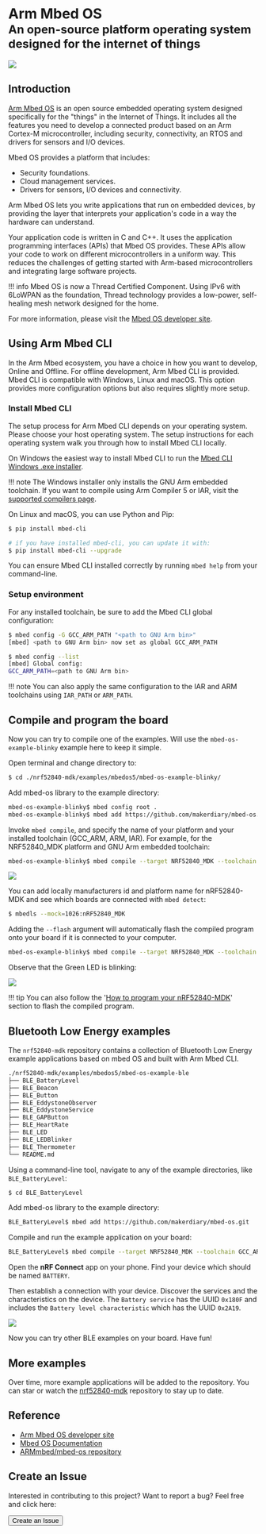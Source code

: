 # Arm Mbed OS <br><small>An open-source platform operating system designed for the internet of things</small>

[![](images/mbedos-logo.png)](https://www.mbed.com/en/platform/mbed-os/)

## Introduction

[Arm Mbed OS](https://www.mbed.com/) is an open source embedded operating system designed specifically for the "things" in the Internet of Things. It includes all the features you need to develop a connected product based on an Arm Cortex-M microcontroller, including security, connectivity, an RTOS and drivers for sensors and I/O devices.

Mbed OS provides a platform that includes:

* Security foundations.
* Cloud management services.
* Drivers for sensors, I/O devices and connectivity.

Arm Mbed OS lets you write applications that run on embedded devices, by providing the layer that interprets your application's code in a way the hardware can understand.

Your application code is written in C and C++. It uses the application programming interfaces (APIs) that Mbed OS provides. These APIs allow your code to work on different microcontrollers in a uniform way. This reduces the challenges of getting started with Arm-based microcontrollers and integrating large software projects.

!!! info
	Mbed OS is now a Thread Certified Component. Using IPv6 with 6LoWPAN as the foundation, Thread technology provides a low-power, self-healing mesh network designed for the home.

For more information, please visit the [Mbed OS developer site](https://os.mbed.com/).

## Using Arm Mbed CLI

In the Arm Mbed ecosystem, you have a choice in how you want to develop, Online and Offline. For offline development, Arm Mbed CLI is provided. Mbed CLI is compatible with Windows, Linux and macOS. This option provides more configuration options but also requires slightly more setup.

### Install Mbed CLI

The setup process for Arm Mbed CLI depends on your operating system. Please choose your host operating system. The setup instructions for each operating system walk you through how to install Mbed CLI locally.

On Windows the easiest way to install Mbed CLI to run the [Mbed CLI Windows .exe installer](https://mbed-media.mbed.com/filer_public/50/38/5038849b-16a8-42f3-be7a-43d98c7a3af3/mbed_installer_v043.exe).

!!! note 
	The Windows installer only installs the GNU Arm embedded toolchain. If you want to compile using Arm Compiler 5 or IAR, visit the [supported compilers page](https://os.mbed.com/docs/v5.8/tools/index.html#compiler-versions).

On Linux and macOS, you can use Python and Pip:

``` sh
$ pip install mbed-cli

# if you have installed mbed-cli, you can update it with:
$ pip install mbed-cli --upgrade
```

You can ensure Mbed CLI installed correctly by running `mbed help` from your command-line.

### Setup environment

For any installed toolchain, be sure to add the Mbed CLI global configuration:

``` sh
$ mbed config -G GCC_ARM_PATH "<path to GNU Arm bin>"
[mbed] <path to GNU Arm bin> now set as global GCC_ARM_PATH

$ mbed config --list
[mbed] Global config:
GCC_ARM_PATH=<path to GNU Arm bin>
```

!!! note 
	You can also apply the same configuration to the IAR and ARM toolchains using `IAR_PATH` or `ARM_PATH`.

## Compile and program the board

Now you can try to compile one of the examples. Will use the `mbed-os-example-blinky` example here to keep it simple.

Open terminal and change directory to:

``` sh
$ cd ./nrf52840-mdk/examples/mbedos5/mbed-os-example-blinky/
```

Add mbed-os library to the example directory:

``` sh
mbed-os-example-blinky$ mbed config root .
mbed-os-example-blinky$ mbed add https://github.com/makerdiary/mbed-os.git
```

Invoke `mbed compile`, and specify the name of your platform and your installed toolchain (GCC_ARM, ARM, IAR). For example, for the NRF52840_MDK platform and GNU Arm embedded toolchain:

``` sh
mbed-os-example-blinky$ mbed compile --target NRF52840_MDK --toolchain GCC_ARM
```

![](images/compile_mbed_os_example_blinky.png)

You can add locally manufacturers id and platform name for nRF52840-MDK and see which boards are connected with `mbed detect`:

``` sh
$ mbedls --mock=1026:nRF52840_MDK
```

Adding the `--flash` argument will automatically flash the compiled program onto your board if it is connected to your computer.

``` sh
mbed-os-example-blinky$ mbed compile --target NRF52840_MDK --toolchain GCC_ARM --flash
``` 
Observe that the Green LED is blinking:

![](images/mbed_os_example_blinky_demo.gif)

!!! tip
    You can also follow the '[How to program your nRF52840-MDK](../getting-started/#how-to-program-your-nrf52840-mdk)' section to flash the compiled program.

## Bluetooth Low Energy examples

The `nrf52840-mdk` repository contains a collection of Bluetooth Low Energy example applications based on mbed OS and built with Arm Mbed CLI.

``` sh
./nrf52840-mdk/examples/mbedos5/mbed-os-example-ble
├── BLE_BatteryLevel
├── BLE_Beacon
├── BLE_Button
├── BLE_EddystoneObserver
├── BLE_EddystoneService
├── BLE_GAPButton
├── BLE_HeartRate
├── BLE_LED
├── BLE_LEDBlinker
├── BLE_Thermometer
└── README.md
```

Using a command-line tool, navigate to any of the example directories, like `BLE_BatteryLevel`:

``` sh
$ cd BLE_BatteryLevel
```

Add mbed-os library to the example directory:

``` sh
BLE_BatteryLevel$ mbed add https://github.com/makerdiary/mbed-os.git
```

Compile and run the example application on your board:

``` sh
BLE_BatteryLevel$ mbed compile --target NRF52840_MDK --toolchain GCC_ARM --flash
```

Open the **nRF Connect** app on your phone. Find your device which should be named `BATTERY`.

Then establish a connection with your device. Discover the services and the characteristics on the device. The `Battery service` has the UUID `0x180F` and includes the `Battery level characteristic` which has the UUID `0x2A19`.

[![](images/mbed-os-example-ble-battery.jpg)](images/mbed-os-example-ble-battery.jpg)

Now you can try other BLE examples on your board. Have fun!

## More examples

Over time, more example applications will be added to the repository. You can star or watch the [nrf52840-mdk](https://github.com/makerdiary/nrf52840-mdk) repository to stay up to date.

## Reference

* [Arm Mbed OS developer site](https://os.mbed.com/)
* [Mbed OS Documentation](https://os.mbed.com/docs/)
* [ARMmbed/mbed-os repository](https://github.com/ARMmbed/mbed-os)

## Create an Issue

Interested in contributing to this project? Want to report a bug? Feel free and click here:

<a href="https://github.com/makerdiary/nrf52840-mdk/issues/new"><button data-md-color-primary="marsala"><i class="fa fa-github"></i> Create an Issue</button></a>
